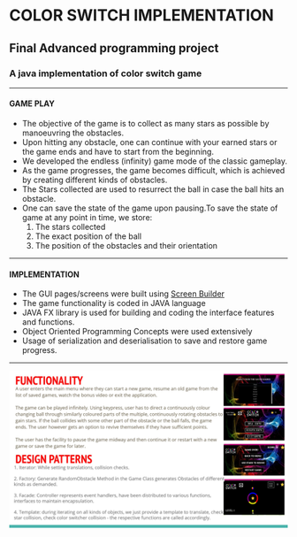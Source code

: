 # COLOR SWITCH IMPLEMENTATION
## Final Advanced programming project
### A java implementation of color switch game
---
#### GAME PLAY
- The objective of the game is to collect as many stars as possible by manoeuvring the obstacles. 
- Upon hitting any obstacle, one can continue with your earned stars or the game ends and have to start from the beginning.
- We developed the endless (infinity) game mode of the classic gameplay. 
- As the game progresses, the game becomes difficult, which is achieved by creating different kinds of obstacles. 
- The Stars collected are used to resurrect the ball in case the ball hits an obstacle.
- One can save the state of the game upon pausing.To save the state of game at any point in time, we store: 
  1. The stars collected
  2. The exact position of the ball
  3. The position of the obstacles and their orientation
 ---
 #### IMPLEMENTATION
 - The GUI pages/screens were built using [Screen Builder](https://gluonhq.com/products/scene-builder/) 
- The game functionality is coded in JAVA language
 - JAVA FX library is used for building and coding the interface features and functions.
 - Object Oriented Programming Concepts were used extensively
 - Usage of serialization and deserialisation to save and restore game progress.
 ---
![Functionality and Design Patterns]( https://github.com/prashasti19075/COLOR-SWITCH-AP-PROJECT/blob/main/0001.jpg?raw=true)
